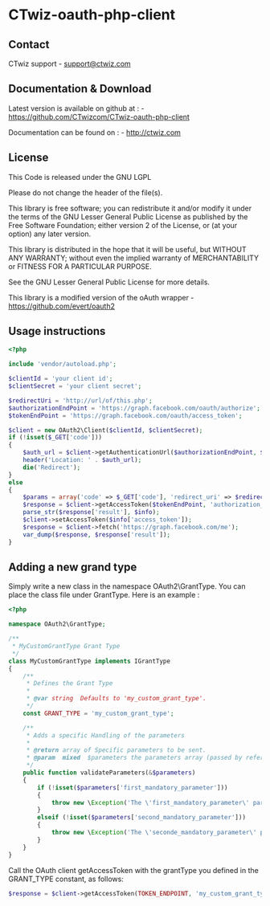 #

CTwiz-oauth-php-client
============================

Contact
----------------

CTwiz support
    - support@ctwiz.com


Documentation & Download
------------------------

Latest version is available on github at :
    - https://github.com/CTwizcom/CTwiz-oauth-php-client

Documentation can be found on :
    - http://ctwiz.com


License
-------

This Code is released under the GNU LGPL

Please do not change the header of the file(s).

This library is free software; you can redistribute it and/or modify it
under the terms of the GNU Lesser General Public License as published
by the Free Software Foundation; either version 2 of the License, or
(at your option) any later version.

This library is distributed in the hope that it will be useful, but
WITHOUT ANY WARRANTY; without even the implied warranty of MERCHANTABILITY
or FITNESS FOR A PARTICULAR PURPOSE.

See the GNU Lesser General Public License for more details.

This library is a modified version of the oAuth wrapper
    - https://github.com/evert/oauth2

Usage instructions
------------------

```php
<?php

include 'vendor/autoload.php';

$clientId = 'your client id';
$clientSecret = 'your client secret';

$redirectUri = 'http://url/of/this.php';
$authorizationEndPoint = 'https://graph.facebook.com/oauth/authorize';
$tokenEndPoint = 'https://graph.facebook.com/oauth/access_token';

$client = new OAuth2\Client($clientId, $clientSecret);
if (!isset($_GET['code']))
{
    $auth_url = $client->getAuthenticationUrl($authorizationEndPoint, $redirectUri);
    header('Location: ' . $auth_url);
    die('Redirect');
}
else
{
    $params = array('code' => $_GET['code'], 'redirect_uri' => $redirectUri);
    $response = $client->getAccessToken($tokenEndPoint, 'authorization_code', $params);
    parse_str($response['result'], $info);
    $client->setAccessToken($info['access_token']);
    $response = $client->fetch('https://graph.facebook.com/me');
    var_dump($response, $response['result']);
}
```

Adding a new grand type
-----------------------

Simply write a new class in the namespace OAuth2\GrantType. You can place the class file under GrantType.
Here is an example :

```php
<?php

namespace OAuth2\GrantType;

/**
 * MyCustomGrantType Grant Type
 */
class MyCustomGrantType implements IGrantType
{
    /**
     * Defines the Grant Type
     *
     * @var string  Defaults to 'my_custom_grant_type'.
     */
    const GRANT_TYPE = 'my_custom_grant_type';

    /**
     * Adds a specific Handling of the parameters
     *
     * @return array of Specific parameters to be sent.
     * @param  mixed  $parameters the parameters array (passed by reference)
     */
    public function validateParameters(&$parameters)
    {
        if (!isset($parameters['first_mandatory_parameter']))
        {
            throw new \Exception('The \'first_mandatory_parameter\' parameter must be defined for the Password grant type');
        }
        elseif (!isset($parameters['second_mandatory_parameter']))
        {
            throw new \Exception('The \'seconde_mandatory_parameter\' parameter must be defined for the Password grant type');
        }
    }
}
```

Call the OAuth client getAccessToken with the grantType you defined in the GRANT_TYPE constant, as follows:

```php
$response = $client->getAccessToken(TOKEN_ENDPOINT, 'my_custom_grant_type', $params);

```

